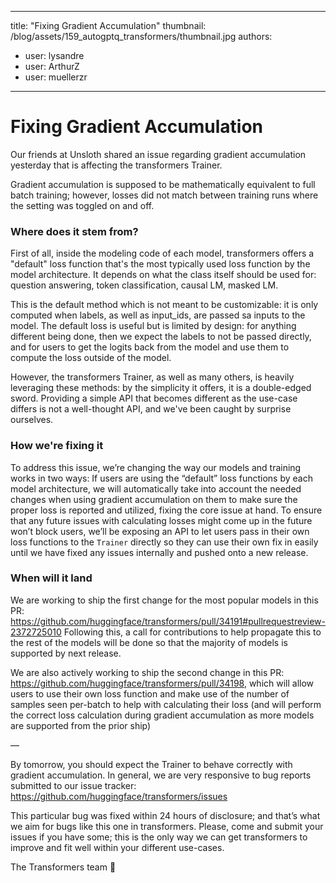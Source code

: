 
---
title: "Fixing Gradient Accumulation" 
thumbnail: /blog/assets/159_autogptq_transformers/thumbnail.jpg
authors:
- user: lysandre
- user: ArthurZ
- user: muellerzr
---

# Fixing Gradient Accumulation

Our friends at Unsloth shared an issue regarding gradient accumulation yesterday that is affecting the transformers Trainer.

Gradient accumulation is supposed to be mathematically equivalent to full batch training; however, losses did not match between training runs where the setting was toggled on and off.

### Where does it stem from?

First of all, inside the modeling code of each model, transformers offers a "default" loss function that's the most typically used loss function by the model architecture. It depends on what the class itself should be used for: question answering, token classification, causal LM, masked LM.

This is the default method which is not meant to be customizable: it is only computed when labels, as well as input_ids, are passed sa inputs to the model. The default loss is useful but is limited by design: for anything different being done, then we expect the labels to not be passed directly, and for users to get the logits back from the model and use them to compute the loss outside of the model.

However, the transformers Trainer, as well as many others, is heavily leveraging these methods: by the simplicity it offers, it is a double-edged sword. Providing a simple API that becomes different as the use-case differs is not a well-thought API, and we've been caught by surprise ourselves.

### How we're fixing it

To address this issue, we’re changing the way our models and training works in two ways:
If users are using the “default” loss functions by each model architecture, we will automatically take into account the needed changes when using gradient accumulation on them to make sure the proper loss is reported and utilized, fixing the core issue at hand. 
To ensure that any future issues with calculating losses might come up in the future won’t block users, we’ll be exposing an API to let users pass in their own loss functions to the `Trainer` directly so they can use their own fix in easily until we have fixed any issues internally and pushed onto a new release. 

### When will it land

We are working to ship the first change for the most popular models in this PR: https://github.com/huggingface/transformers/pull/34191#pullrequestreview-2372725010
Following this, a call for contributions to help propagate this to the rest of the models will be done so that the majority of models is supported by next release.

We are also actively working to ship the second change in this PR: https://github.com/huggingface/transformers/pull/34198, which will allow users to use their own loss function and make use of the number of samples seen per-batch to help with calculating their loss (and will perform the correct loss calculation during gradient accumulation as more models are supported from the prior ship)

—

By tomorrow, you should expect the Trainer to behave correctly with gradient accumulation. In general, we are very responsive to bug reports submitted to our issue tracker: https://github.com/huggingface/transformers/issues

This particular bug was fixed within 24 hours of disclosure; and that’s what we aim for bugs like this one in transformers. Please, come and submit your issues if you have some; this is the only way we can get transformers to improve and fit well within your different use-cases.

The Transformers team 🤗
